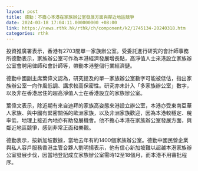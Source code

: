 ```yaml
---
layout: post
title: 德勤：不擔心本港在家族辦公室發展方面與鄰近地區競爭
date: 2024-03-18 17:04:11.000000000 +08:00
link: https://news.rthk.hk/rthk/ch/component/k2/1745134-20240318.htm
categories: rthk
---
```


投資推廣署表示，香港有2703間單一家族辦公室。受委託進行研究的會計師事務所德勤表示，家族辦公室可作為本港經濟發展增長點，高淨值人士來港設立家族辦公室會聘用律師和會計師等，帶動本港整個行業經濟鏈。

德勤中國副主席葉偉文認為，研究提及的單一家族辦公室數字可能被低估，指出家族辦公室一向作風低調、講求較高保密性。研究亦未計入「多家族辦公室」數字，以及非在香港居住的超高淨值人士在香港設立的家族辦公室。

葉偉文表示，除近期有來自迪拜的家族高姿態來港設立辦公室，本港亦受東南亞華人家族、與中國有緊密關係的歐洲家族，以及非洲家族歡迎，因為本港較穩定、稅率低，地理上接近內地亦有助發展機會。他不擔心本港在家族辦公室發展方面，與鄰近地區競爭，感到非常正面和樂觀。

德勤表示，按新加坡數據，當地去年有約1400個家族辦公室。德勤中國民營企業與私人容戶服務香港主管合夥人劉明揚表示，他有信心新加坡難以超越本港家族辦公室發展步伐，因當地登記成立家族辦公室需時12至18個月，而本港不用審批程序。

